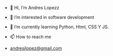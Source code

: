 - 👋 Hi, I’m Andres Lopezz
- 👀 I’m interested in  software development
- 🌱 I’m currently learning  Python, Html, CSS Y  JS.

- 📫 How to reach me 
- andresjlopez@gmail.com

<!---
Andreslpz17/Andreslpz17 is a ✨ special ✨ repository because its `README.md` (this file) appears on your GitHub profile.
You can click the Preview link to take a look at your changes.
--->
